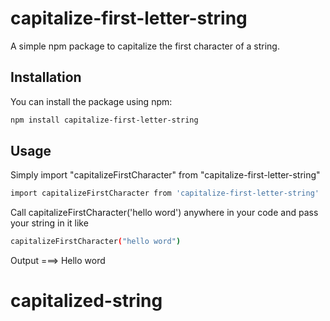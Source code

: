# capitalize-first-letter-string

A simple npm package to capitalize the first character of a string.

## Installation

You can install the package using npm:

```bash
npm install capitalize-first-letter-string
```

## Usage

Simply import "capitalizeFirstCharacter" from "capitalize-first-letter-string"

```bash
import capitalizeFirstCharacter from 'capitalize-first-letter-string'
```

Call capitalizeFirstCharacter('hello word') anywhere in your code and pass your string in it like

```bash
capitalizeFirstCharacter("hello word")
```

Output ===> Hello word
# capitalized-string

